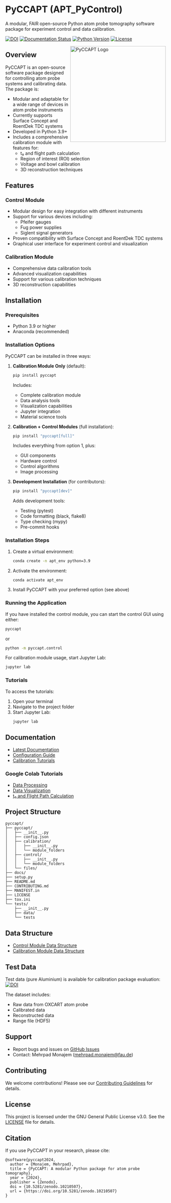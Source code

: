# PyCCAPT (APT_PyControl)

A modular, FAIR open-source Python atom probe tomography software package for experiment control and data calibration.

[![DOI](https://zenodo.org/badge/DOI/10.5281/zenodo.10210507.svg)](https://doi.org/10.5281/zenodo.10210507)
[![Documentation Status](https://readthedocs.org/projects/pyccapt/badge/?version=latest)](https://pyccapt.readthedocs.io/en/latest/?badge=latest)
[![Python Version](https://img.shields.io/badge/python-3.9+-blue.svg)](https://www.python.org/downloads/)
[![License](https://img.shields.io/badge/license-GPLv3-green.svg)](https://www.gnu.org/licenses/gpl-3.0.en.html)

<img align="right" src="https://github.com/mmonajem/pyccapt/blob/main/pyccapt/files/logo2.png?raw=True" alt="PyCCAPT Logo" width="300" height="300">

## Overview

PyCCAPT is an open-source software package designed for controlling atom probe systems and calibrating data. The package is:
- Modular and adaptable for a wide range of devices in atom probe instruments
- Currently supports Surface Concept and RoentDek TDC systems
- Developed in Python 3.9+
- Includes a comprehensive calibration module with features for:
  - t₀ and flight path calculation
  - Region of interest (ROI) selection
  - Voltage and bowl calibration
  - 3D reconstruction techniques

## Features

### Control Module
- Modular design for easy integration with different instruments
- Support for various devices including:
  - Pfeifer gauges
  - Fug power supplies
  - Siglent signal generators
- Proven compatibility with Surface Concept and RoentDek TDC systems
- Graphical user interface for experiment control and visualization

### Calibration Module
- Comprehensive data calibration tools
- Advanced visualization capabilities
- Support for various calibration techniques
- 3D reconstruction capabilities

## Installation

### Prerequisites
- Python 3.9 or higher
- Anaconda (recommended)

### Installation Options

PyCCAPT can be installed in three ways:

1. **Calibration Module Only** (default):
   ```bash
   pip install pyccapt
   ```
   Includes:
   - Complete calibration module
   - Data analysis tools
   - Visualization capabilities
   - Jupyter integration
   - Material science tools

2. **Calibration + Control Modules** (full installation):
   ```bash
   pip install "pyccapt[full]"
   ```
   Includes everything from option 1, plus:
   - GUI components
   - Hardware control
   - Control algorithms
   - Image processing

3. **Development Installation** (for contributors):
   ```bash
   pip install "pyccapt[dev]"
   ```
   Adds development tools:
   - Testing (pytest)
   - Code formatting (black, flake8)
   - Type checking (mypy)
   - Pre-commit hooks

### Installation Steps

1. Create a virtual environment:
   ```bash
   conda create -n apt_env python=3.9
   ```

2. Activate the environment:
   ```bash
   conda activate apt_env
   ```

3. Install PyCCAPT with your preferred option (see above)

### Running the Application

If you have installed the control module, you can start the control GUI using either:
```bash
pyccapt
```
or
```bash
python -m pyccapt.control
```

For calibration module usage, start Jupyter Lab:
```bash
jupyter lab
```

### Tutorials

To access the tutorials:
1. Open your terminal
2. Navigate to the project folder
3. Start Jupyter Lab:
   ```bash
   jupyter lab
   ```

## Documentation

- [Latest Documentation](https://pyccapt.readthedocs.io/)
- [Configuration Guide](https://pyccapt.readthedocs.io/en/latest/configuration.html)
- [Calibration Tutorials](https://pyccapt.readthedocs.io/en/latest/tutorials.html)

### Google Colab Tutorials
- [Data Processing](https://colab.research.google.com/github/mmonajem/pyccapt/blob/main/pyccapt/calibration/tutorials/colab/data_processing.ipynb)
- [Data Visualization](https://colab.research.google.com/github/mmonajem/pyccapt/blob/main/pyccapt/calibration/tutorials/colab/visualization.ipynb)
- [t₀ and Flight Path Calculation](https://colab.research.google.com/github/mmonajem/pyccapt/blob/main/pyccapt/calibration/tutorials/colab/L_and_t0_determination.ipynb)

## Project Structure

```
pyccapt/
├── pyccapt/
│   ├── __init__.py
│   ├── config.json   
│   ├── calibration/
│   │   ├── __init__.py
│   │   └── module_folders   
│   ├── control/
│   │   ├── __init__.py
│   │   └── module_folders
│   └── files/
├── docs/
├── setup.py
├── README.md
├── CONTRIBUTING.md
├── MANIFEST.in
├── LICENSE
├── tox.ini
└── tests/
    ├── __init__.py
    ├── data/
    └── tests
```

## Data Structure

- [Control Module Data Structure](pyccapt/control/DATA_STRUCTURE.md)
- [Calibration Module Data Structure](pyccapt/calibration/DATA_STRUCTURE.md)

## Test Data

Test data (pure Aluminium) is available for calibration package evaluation:
[![DOI](https://zenodo.org/badge/DOI/10.5281/zenodo.14673955.svg)](https://doi.org/10.5281/zenodo.14673955)

The dataset includes:
- Raw data from OXCART atom probe
- Calibrated data
- Reconstructed data
- Range file (HDF5)

## Support

- Report bugs and issues on [GitHub Issues](https://github.com/mmonajem/pyccapt/issues)
- Contact: Mehrpad Monajem (mehrpad.monajem@fau.de)

## Contributing

We welcome contributions! Please see our [Contributing Guidelines](CONTRIBUTING.md) for details.

## License

This project is licensed under the GNU General Public License v3.0. See the [LICENSE](LICENSE) file for details.

## Citation

If you use PyCCAPT in your research, please cite:
```
@software{pyccapt2024,
  author = {Monajem, Mehrpad},
  title = {PyCCAPT: A modular Python package for atom probe tomography},
  year = {2024},
  publisher = {Zenodo},
  doi = {10.5281/zenodo.10210507},
  url = {https://doi.org/10.5281/zenodo.10210507}
}
```
